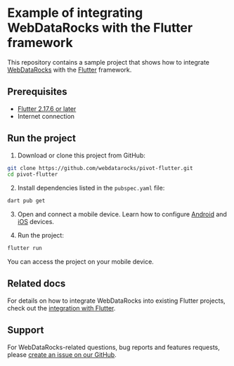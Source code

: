 # Example of integrating WebDataRocks with the Flutter framework

This repository contains a sample project that shows how to integrate [WebDataRocks](https://www.webdatarocks.com/) with the [Flutter](https://flutter.dev/) framework.

## Prerequisites

 - [Flutter 2.17.6 or later](https://docs.flutter.dev/get-started/install)
 - Internet connection

## Run the project

1. Download or clone this project from GitHub:

```bash
git clone https://github.com/webdatarocks/pivot-flutter.git
cd pivot-flutter
```

2. Install dependencies listed in the `pubspec.yaml` file:

```bash
dart pub get
```

3. Open and connect a mobile device. Learn how to configure [Android](https://docs.flutter.dev/get-started/install/windows/mobile) and [iOS](https://docs.flutter.dev/get-started/install/macos#ios-setup) devices.

4. Run the project:

```bash
flutter run
``` 

You can access the project on your mobile device.

## Related docs

For details on how to integrate WebDataRocks into existing Flutter projects, check out the [integration with Flutter](https://www.webdatarocks.com/doc/integration-with-flutter/).

## Support

For WebDataRocks-related questions, bug reports and features requests, please [create an issue on our GitHub](https://github.com/WebDataRocks/web-pivot-table/issues).
